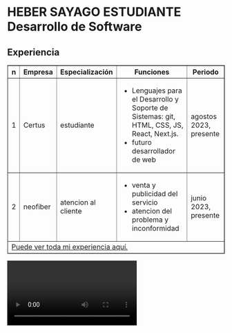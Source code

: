 <!DOCTYPE html>
<html lang="en">
<head>
    <meta charset="UTF-8">
    <meta name="viewport" content="width=device-width, initial-scale=1.0">
    <title>heber saygo 1 estudiante que brilla</title>
</head>
<body>
    <h1>HEBER SAYAGO ESTUDIANTE  Desarrollo de Software</h1>
    <section>
      <div>
        <h2>Experiencia</h2>
        <table border="1">
          <thead>
            <tr>
              <th>n</th>
              <th>Empresa</th>
              <th>Especialización</th>
              <th>Funciones</th>
              <th>Periodo</th>
            </tr>
          </thead>
          <tbody>
            <tr>
              <td>1</td>
              <td>Certus</td>
              <td>estudiante</td>
              <td>
                <ul>
                  <li>Lenguajes para el Desarrollo y Soporte de Sistemas: git, HTML, CSS, JS, React, Next.js.</li>
                  <li>futuro desarrollador de web</li>
                </ul>
              </td>
              <td>agostos 2023, presente</td>
            </tr>
            <tr>
              <td>2</td>
              <td>neofiber</td>
              <td>atencion al cliente</td>
              <td>
                <ul>
                  <li>venta y publicidad del servicio </li>
                  <li> atencion del problema y inconformidad</li>
                </ul>
              </td>
              <td>junio 2023, presente</td>
            </tr>
          </tbody>
          <tfoot>
            <tr>
              <td colspan="5">
                <a href="">Puede ver toda mi experiencia aquí.</a>
              </td>
            </tr>
          </tfoot>
        </table>
      </div>
    </section>
    <section>
        <div>
            <video src="ll"></video>
        </div>
    </section>
  </body>
  
  </html>
